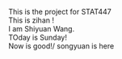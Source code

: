 This is the project for STAT447  
This is zihan !  
I am Shiyuan Wang.  
TOday is Sunday!  
Now is good!/
songyuan is here